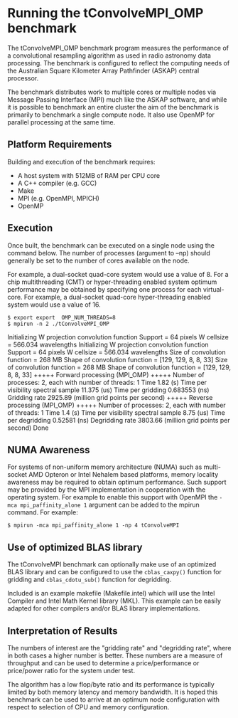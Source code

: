 Running the tConvolveMPI_OMP benchmark
======================================

The tConvolveMPI_OMP benchmark program measures the performance of a convolutional resampling
algorithm as used in radio astronomy data processing. The benchmark is configured to reflect
the computing needs of the Australian Square Kilometer Array Pathfinder (ASKAP) central
processor.

The benchmark distributes work to multiple cores or multiple nodes via Message Passing
Interface (MPI) much like the ASKAP software, and while it is possible to benchmark an
entire cluster the aim of the benchmark is primarily to benchmark a single compute node. It
also use OpenMP for parallel processing at the same time.

Platform Requirements
---------------------
Building and execution of the benchmark requires:

* A host system with 512MB of RAM per CPU core
* A C++ compiler (e.g. GCC)
* Make
* MPI (e.g. OpenMPI, MPICH)
* OpenMP


Execution
---------
Once built, the benchmark can be executed on a single node using the command below.
The number of processes (argument to –np) should generally be set to the number of
cores available on the node.

For example, a dual-socket quad-core system would use a value of 8. For a chip multithreading
(CMT) or hyper-threading enabled system optimum performance may be obtained by specifying
one process for each virtual-core. For example, a dual-socket quad-core hyper-threading
enabled system would use a value of 16.

    $ export export  OMP_NUM_THREADS=8
    $ mpirun -n 2 ./tConvolveMPI_OMP
Initializing W projection convolution function
Support = 64 pixels
W cellsize = 566.034 wavelengths
Initializing W projection convolution function
Support = 64 pixels
W cellsize = 566.034 wavelengths
Size of convolution function = 268 MB
Shape of convolution function = [129, 129, 8, 8, 33]
Size of convolution function = 268 MB
Shape of convolution function = [129, 129, 8, 8, 33]
+++++ Forward processing (MPI_OMP) +++++
    Number of processes: 2, each  with number of threads: 1
    Time 1.82 (s) 
    Time per visibility spectral sample 11.375 (us) 
    Time per gridding   0.683553 (ns) 
    Gridding rate   2925.89 (million grid points per second)
+++++ Reverse processing (MPI_OMP) +++++
    Number of processes: 2, each  with number of threads: 1
    Time 1.4 (s) 
    Time per visibility spectral sample 8.75 (us) 
    Time per degridding 0.52581 (ns) 
    Degridding rate 3803.66 (million grid points per second)
Done

NUMA Awareness
--------------
For systems of non-uniform memory architecture (NUMA) such as multi-socket AMD Opteron
or Intel Nehalem based platforms, memory locality awareness may be required to obtain
optimum performance. Such support may be provided by the MPI implementation in
cooperation with the operating system. For example to enable this support with OpenMPI
the `-mca mpi_paffinity_alone 1` argument can be added to the mpirun command. For example:

    $ mpirun -mca mpi_paffinity_alone 1 -np 4 tConvolveMPI

Use of optimized BLAS library
-----------------------------
The tConvolveMPI benchmark can optionally make use of an optimized BLAS library and can
be configured to use the `cblas_caxpy()` function for gridding and `cblas_cdotu_sub()`
function for degridding.

Included is an example makefile (Makefile.intel) which will use the Intel Compiler and
Intel Math Kernel library (MKL). This example can be easily adapted for other compilers
and/or BLAS library implementations.


Interpretation of Results
-------------------------
The numbers of interest are the "gridding rate" and "degridding rate", where in both
cases a higher number is better. These numbers are a measure of throughput and can be
used to determine a price/performance or price/power ratio for the system under test.

The algorithm has a low flop/byte ratio and its performance is typically limited by both
memory latency and memory bandwidth. It is hoped this benchmark can be used to arrive at
an optimum node configuration with respect to selection of CPU and memory configuration.

